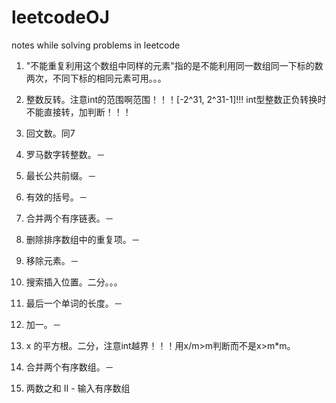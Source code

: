 # leetcodeOJ
notes while solving problems in leetcode


1. "不能重复利用这个数组中同样的元素"指的是不能利用同一数组同一下标的数两次，不同下标的相同元素可用。。。

7. 整数反转。注意int的范围啊范围！！！[-2^31, 2^31-1]!!! int型整数正负转换时不能直接转，加判断！！！

9. 回文数。同7

13. 罗马数字转整数。－
14. 最长公共前缀。－

20. 有效的括号。－
21. 合并两个有序链表。－

26. 删除排序数组中的重复项。－
27. 移除元素。－

35. 搜索插入位置。二分。。。

58. 最后一个单词的长度。－

66. 加一。－

69. x 的平方根。二分，注意int越界！！！用x/m>m判断而不是x>m*m。

88. 合并两个有序数组。－

167. 两数之和 II - 输入有序数组


